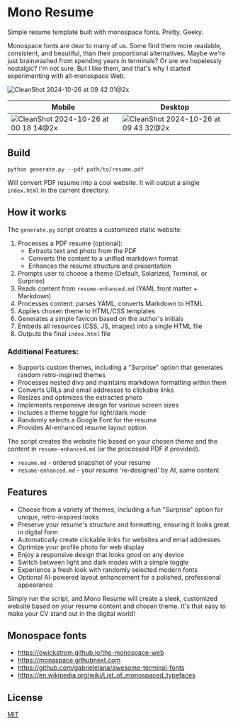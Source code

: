 # Mono Resume

Simple resume template built with monospace fonts. Pretty. Geeky.

Monospace fonts are dear to many of us. Some find them more readable, consistent, and beautiful, than their proportional alternatives. Maybe we're just brainwashed from spending years in terminals? Or are we hopelessly nostalgic? I'm not sure. But I like them, and that's why I started experimenting with all-monospace Web.

![CleanShot 2024-10-26 at 09 42 01@2x](https://github.com/user-attachments/assets/ef176c87-89f5-4479-8c40-b3e6d0dd0b8e)

| Mobile | Desktop |
|------------|-----------|
| ![CleanShot 2024-10-26 at 00 18 14@2x](https://github.com/user-attachments/assets/044195b8-e8fa-4a03-93e7-e7c77330ac86) | ![CleanShot 2024-10-26 at 09 43 32@2x](https://github.com/user-attachments/assets/0d6aeff8-a429-4c72-8101-5a6acc48e625) |


## Build

```
python generate.py --pdf path/to/resume.pdf
```

Will convert PDF resume into a cool website. It will output a single `index.html` in the current directory.

## How it works

The `generate.py` script creates a customized static website:

1. Processes a PDF resume (optional):
   - Extracts text and photo from the PDF
   - Converts the content to a unified markdown format
   - Enhances the resume structure and presentation
2. Prompts user to choose a theme (Default, Solarized, Terminal, or Surprise)
3. Reads content from `resume-enhanced.md` (YAML front matter + Markdown)
4. Processes content: parses YAML, converts Markdown to HTML
5. Applies chosen theme to HTML/CSS templates
6. Generates a simple favicon based on the author's initials
7. Embeds all resources (CSS, JS, images) into a single HTML file
8. Outputs the final `index.html` file

### Additional Features:
- Supports custom themes, including a "Surprise" option that generates random retro-inspired themes
- Processes nested divs and maintains markdown formatting within them
- Converts URLs and email addresses to clickable links
- Resizes and optimizes the extracted photo
- Implements responsive design for various screen sizes
- Includes a theme toggle for light/dark mode
- Randomly selects a Google Font for the resume
- Provides AI-enhanced resume layout option

The script creates the website file based on your chosen theme and the content in `resume-enhanced.md` (or the processed PDF if provided).

- `resume.md` - ordered snapshot of your resume
- `resume-enhanced.md` - your resume 're-designed' by AI, same content

## Features

- Choose from a variety of themes, including a fun "Surprise" option for unique, retro-inspired looks
- Preserve your resume's structure and formatting, ensuring it looks great in digital form
- Automatically create clickable links for websites and email addresses
- Optimize your profile photo for web display
- Enjoy a responsive design that looks good on any device
- Switch between light and dark modes with a simple toggle
- Experience a fresh look with randomly selected modern fonts
- Optional AI-powered layout enhancement for a polished, professional appearance

Simply run the script, and Mono Resume will create a sleek, customized website based on your resume content and chosen theme. It's that easy to make your CV stand out in the digital world!

## Monospace fonts

- https://owickstrom.github.io/the-monospace-web
- https://monaspace.githubnext.com
- https://github.com/gabrielelana/awesome-terminal-fonts
- https://en.wikipedia.org/wiki/List_of_monospaced_typefaces

## License

[MIT](LICENSE.md)
